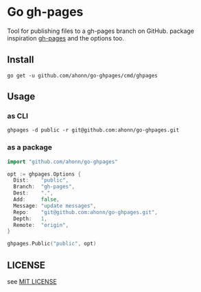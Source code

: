 # Go gh-pages
Tool for publishing files to a gh-pages branch on GitHub.
package inspiration [gh-pages](https://github.com/tschaub/gh-pages) and the options too.

## Install
```
go get -u github.com/ahonn/go-ghpages/cmd/ghpages
```

## Usage
### as CLI
```
ghpages -d public -r git@github.com:ahonn/go-ghpages.git
```

### as a package
``` go
import "github.com/ahonn/go-ghpages"

opt := ghpages.Options {
  Dist:    "public",
  Branch:  "gh-pages",
  Dest:    ".",
  Add:     false,
  Message: "update messages",
  Repo:    "git@github.com:ahonn/go-ghpages.git",
  Depth:   1,
  Remote:  "origin",
}

ghpages.Public("public", opt)
```

## LICENSE
see [MIT LICENSE](./LICENSE)
